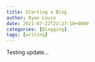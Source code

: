 ```yaml
---
title: Starting a Blog
author: Ryan Louie
date: 2021-07-22T22:27:10+0000
categories: [Blogging]
tags: [writing]
---
```


Testing update...